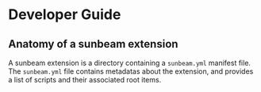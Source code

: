 # Developer Guide

## Anatomy of a sunbeam extension

A sunbeam extension is a directory containing a `sunbeam.yml` manifest file. \
The `sunbeam.yml` file contains metadatas about the extension,
and provides a list of scripts and their associated root items.
